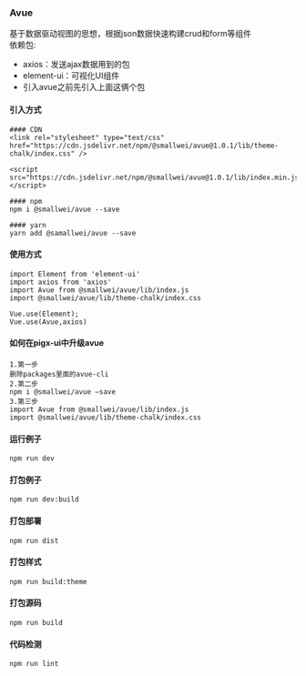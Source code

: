 ### Avue
基于数据驱动视图的思想，根据json数据快速构建crud和form等组件  
依赖包:  
* axios：发送ajax数据用到的包
* element-ui：可视化UI组件
* 引入avue之前先引入上面这俩个包

#### 引入方式
```
#### CDN
<link rel="stylesheet" type="text/css" href="https://cdn.jsdelivr.net/npm/@smallwei/avue@1.0.1/lib/theme-chalk/index.css" />

<script src="https://cdn.jsdelivr.net/npm/@smallwei/avue@1.0.1/lib/index.min.js"></script>

#### npm
npm i @smallwei/avue --save

#### yarn
yarn add @samallwei/avue --save

```

#### 使用方式
```
import Element from 'element-ui'
import axios from 'axios'
import Avue from @smallwei/avue/lib/index.js
import @smallwei/avue/lib/theme-chalk/index.css

Vue.use(Element);
Vue.use(Avue,axios)

```

#### 如何在pigx-ui中升级avue
```
1.第一步  
删除packages里面的avue-cli  
2.第二步  
npm i @smallwei/avue —save  
3.第三步  
import Avue from @smallwei/avue/lib/index.js  
import @smallwei/avue/lib/theme-chalk/index.css  

```


#### 运行例子
```
npm run dev
```

#### 打包例子
```
npm run dev:build
```

#### 打包部署
```
npm run dist
```

#### 打包样式
```
npm run build:theme
```

#### 打包源码
```
npm run build
```

#### 代码检测
```
npm run lint
```